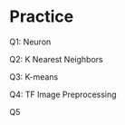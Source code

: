# Practice  
Q1: Neuron                                          
                 
Q2: K Nearest Neighbors        
                           
Q3: K-means                            
         
Q4: TF Image Preprocessing                       
        
Q5         
